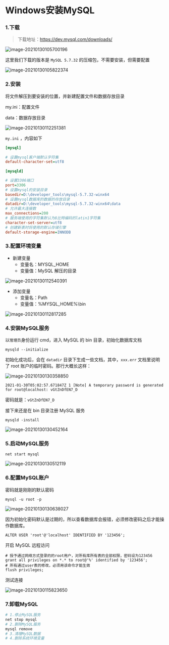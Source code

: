 # Windows安装MySQL

### 1.下载

> 下载地址：https://dev.mysql.com/downloads/

![image-20210130105700196](https://cxhello.oss-cn-beijing.aliyuncs.com/image/image-20210130105700196.png)

这里我们下载的版本是 `MySQL 5.7.32` 的压缩包，不需要安装，但需要配置

![image-20210130105822374](https://cxhello.oss-cn-beijing.aliyuncs.com/image/image-20210130105822374.png)

### 2.安装

将文件解压到要安装的位置，并新建配置文件和数据存放目录

my.ini：配置文件

data：数据存放目录

![image-20210130112251381](https://cxhello.oss-cn-beijing.aliyuncs.com/image/image-20210130112251381.png)

`my.ini` ，内容如下

```ini
[mysql]
 
# 设置mysql客户端默认字符集
default-character-set=utf8 
 
[mysqld]

# 设置3306端口
port=3306 
# 设置mysql的安装目录
basedir=D:\developer_tools\mysql-5.7.32-winx64
# 设置mysql数据库的数据的存放目录
datadir=D:\developer_tools\mysql-5.7.32-winx64\data
# 允许最大连接数
max_connections=200
# 服务端使用的字符集默认为8比特编码的latin1字符集 
character-set-server=utf8
# 创建新表时将使用的默认存储引擎
default-storage-engine=INNODB
```

### 3.配置环境变量

- 新建变量
  - 变量名：MYSQL_HOME
  - 变量值：MySQL 解压的目录

![image-20210130112540391](https://cxhello.oss-cn-beijing.aliyuncs.com/image/image-20210130112540391.png)

- 添加变量
  - 变量名：Path
  - 变量值：%MYSQL_HOME%\bin

![image-20210130112817285](https://cxhello.oss-cn-beijing.aliyuncs.com/image/image-20210130112817285.png)

### 4.安装MySQL服务

以`管理员`身份运行 cmd，进入 MySQL 的 bin 目录，初始化数据库文档

`mysqld --initialize`

初始化成功后，会在 `datadir` 目录下生成一些文档，其中，`xxx.err` 文档里说明了 root 账户的临时密码。那行大概长这样：

![image-20210130130358850](https://cxhello.oss-cn-beijing.aliyuncs.com/image/image-20210130130358850.png)

```
2021-01-30T05:02:57.671847Z 1 [Note] A temporary password is generated for root@localhost: vGtZnDfEN7_D
```

密码就是：`vGtZnDfEN7_D`

接下来还是在 bin 目录注册 MySQL 服务

`mysqld -install`

![image-20210130130452164](https://cxhello.oss-cn-beijing.aliyuncs.com/image/image-20210130130452164.png)

### 5.启动MySQL服务

`net start mysql`

![image-20210130130512119](https://cxhello.oss-cn-beijing.aliyuncs.com/image/image-20210130130512119.png)

### 6.配置MySQL账户

密码就是刚刚的默认密码

`mysql -u root -p`

![image-20210130130638027](https://cxhello.oss-cn-beijing.aliyuncs.com/image/image-20210130130638027.png)

因为初始化密码默认是过期的，所以查看数据库会报错，必须修改密码之后才能操作数据库。

`ALTER USER 'root'@'localhost' IDENTIFIED BY '123456';`

开启 MySQL 远程访问

```mysql
# 授予通过网络方式登录的的root用户，对所有库所有表的全部权限，密码设为123456
grant all privileges on *.* to root@'%' identified by '123456';
# 所有通过user表的修改，必须用该命令才能生效
flush privileges;
```

测试连接

![image-20210130115823650](https://cxhello.oss-cn-beijing.aliyuncs.com/image/image-20210130115823650.png)

### 7.卸载MySQL

```bash
# 1.停止MySQL服务
net stop mysql
# 2.删除MySQL服务
mysql remove
# 3.清理MySQL数据
# 4.删除系统环境变量
```

